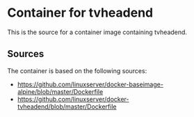 # Container for tvheadend

This is the source for a container image containing tvheadend.

## Sources

The container is based on the following sources:

* https://github.com/linuxserver/docker-baseimage-alpine/blob/master/Dockerfile
* https://github.com/linuxserver/docker-tvheadend/blob/master/Dockerfile
